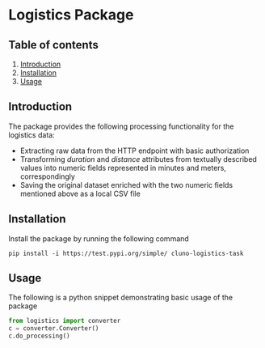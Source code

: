 # Logistics Package

## Table of contents
  1. [Introduction](#introduction)
  2. [Installation](#installation)
  3. [Usage](#usage)
  
## Introduction
The package provides the following processing functionality for the logistics data:
  * Extracting raw data from the HTTP endpoint with basic authorization
  * Transforming _duration_ and _distance_ attributes from textually described values into numeric fields represented in minutes and meters, correspondingly
  * Saving the original dataset enriched with the two numeric fields mentioned above as a local CSV file
  
## Installation
Install the package by running the following command
```shell
pip install -i https://test.pypi.org/simple/ cluno-logistics-task
```

## Usage
The following is a python snippet demonstrating basic usage of the package
```python
from logistics import converter
c = converter.Converter()
c.do_processing()
```